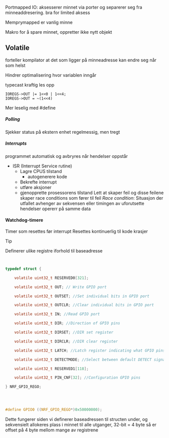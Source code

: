 
Portmapped IO: aksesserer minnet via porter og separerer seg fra minneaddresering. bra for limited aksess

Memprymapped er vanlig minne

Makro for å spare minnet, oppretter ikke nytt objekt

## Volatile 
forteller kompilator at det som ligger på minneadresse kan endre seg når som helst

Hindrer optimalisering hvor variablen inngår

typecast kraftig les opp

```
IOREGS->OUT |= 1<<0 | 1<<4;
IOREGS->OUT = ~(1<<4)
```

Mer leselig med #define


##### Polling 
Sjekker status på ekstern enhet regelmessig, men tregt





##### Interrupts
programmet automatisk og avbryres når hendelser oppstår

- ISR (Interrupt  Service rutine)
	- Lagre CPUS tilstand
		- autogenerere kode
	- Bekrefte interrupt
	- utføre aksjoner
	- gjenopprette prosessorens tilstand
	Lett at skaper feil og disse feilene skaper race conditions som fører til feil
*Race condition*: Situasjon der utfallet avhenger av sekvensen eller timingen av uforutsette hendelser opererr på samme data

#### Watchdog-timere
Timer som resettes før interrupt
Resettes kontinuerlig til kode krasjer

> [!tip]
> Definerer ulike registre iforhold til baseadresse







```C


typedef struct {

    volatile uint32_t RESERVED0[321];

	volatile uint32_t OUT; // Write GPIO port 

    volatile uint32_t OUTSET; //Set individual bits in GPIO port

    volatile uint32_t OUTCLR; //Clear individual bits in GPIO port

    volatile uint32_t IN; //Read GPIO port

    volatile uint32_t DIR; //Direction of GPIO pins

    volatile uint32_t DIRSET; //DIR set register

    volatile uint32_t DIRCLR; //DIR clear register

    volatile uint32_t LATCH; //Latch register indicating what GPIO pins that have met the criteria set in the PIN_CNF[n]

    volatile uint32_t DETECTMODE; //Select between default DETECT signal behaviour and LDETECT mode

    volatile uint32_t RESERVED1[118]; 

    volatile uint32_t PIN_CNF[32]; //Configuration GPIO pins

} NRF_GPIO_REGO;

  
  

#define GPIO0 ((NRF_GPIO_REGO*)0x50000000);
```
Dette fungerer siden vi definerer baseadressen til structen under, og sekvensielt allokeres plass i minnet til alle utganger, 32-bit = 4 byte så er offset på 4 byte mellom mange av registrene